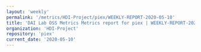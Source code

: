 ```yaml
---
layout: 'weekly'
permalink: '/metrics/HDI-Project/piex/WEEKLY-REPORT-2020-05-10'
title: 'DAI Lab OSS Metrics Metrics report for piex | WEEKLY-REPORT-2020-05-10'
organization: 'HDI-Project'
repository: 'piex'
current_date: '2020-05-10'
---
```

